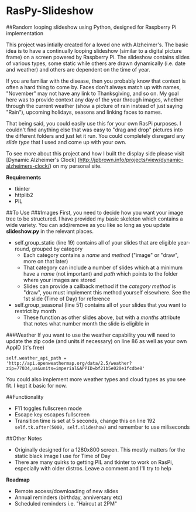 # RasPy-Slideshow
##Random looping slideshow using Python, designed for Raspberry Pi implementation

This project was intially created for a loved one with Alzheimer's. The basic idea is to have a continually looping slideshow (similar to a digital picture frame) on a screen powered by Raspberry Pi. The slideshow
contains slides of various types, some static while others are drawn dynamically (i.e. date and weather) and others are dependent on the time of year.

If you are familiar with the disease, then you probably know that context is often a hard thing to come by. Faces don't always match up with names, "November" may not have any link to Thanksgiving, and so on. My goal here
was to provide context any day of the year through images, whether through the current weather (show a picture of rain instead of just saying "Rain"), upcoming holidays, seasons and linking faces to names. 

That being said, you could easily use this for your own RasPi purposes. I couldn't find anything else that was easy to "drag and drop" pictures into the different folders and just let it run. You could completely disregard any *slide type* that I used and come up with your own.

To see more about this project and how I built the display side please visit [Dynamic Alzheimer's Clock] (http://jpbrown.info/projects/view/dynamic-alzheimers-clock/) on my personal site.

**Requirements**
* tkinter
* httplib2
* PIL

##To Use
###Images
First, you need to decide how you want your image tree to be structured. I have provided my basic skeleton which contains a wide variety. You can add/remove as you like so long as you update **slideshow.py** in the relevant places.
* self.group_static (line 19) contains all of your slides that are eligible year-round, grouped by category
  * Each category contains a *name* and *method* ("image" or "draw", more on that later)
  * That category can include a number of slides which at a minimum have a *name* (not important) and *path* which points to the folder where your images are stored
  * Slides can provide a callback method if the *category method* is "draw", you must implement this method yourself elsewhere. See the 1st slide (Time of Day) for reference
* self.group_seasonal (line 51) contains all of your slides that you want to restrict by month
  * These function as other slides above, but with a *months* attribute that notes what number month the slide is eligible in

###Weather
If you want to use the weather capability you will need to update the zip code (and units if necessary) on line 86 as well as your own AppID (it's free)
```
self.weather_api_path = 'http://api.openweathermap.org/data/2.5/weather?zip=77034,us&units=imperial&APPID=bf21b5e020e1fcdbe8'
```
You could also implement more weather types and cloud types as you see fit. I kept it basic for now.


##Functionality
* F11 toggles fullscreen mode
* Escape key escapes fullscreen
* Transition time is set at 5 seconds, change this on line 192 `self.tk.after(5000, self.slideshow)` and remember to use miliseconds

##Other Notes
* Originally designed for a 1280x800 screen. This mostly matters for the static black image I use for Time of Day
* There are many quirks to getting PIL and tkinter to work on RasPi, especially with older distros. Leave a comment and I'll try to help

**Roadmap**
* Remote access/downloading of new slides
* Annual reminders (birthday, anniversary etc)
* Scheduled reminders i.e. "Haircut at 2PM"
